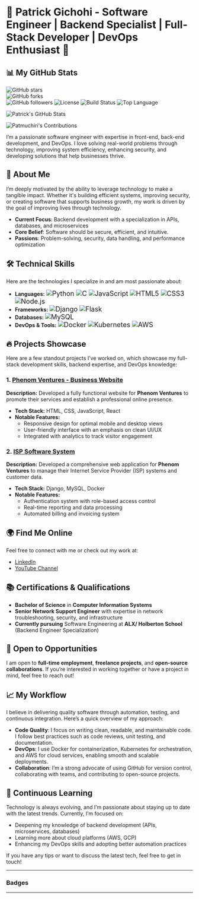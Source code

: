 <h1>🌟 Patrick Gichohi - Software Engineer | Backend Specialist | Full-Stack Developer | DevOps Enthusiast 🌟</h1>

<!-- GitHub Stats -->
## 📊 My GitHub Stats

![GitHub stars](https://img.shields.io/github/stars/patmuchiri/patmuchiri?style=social)  
![GitHub forks](https://img.shields.io/github/forks/patmuchiri/patmuchiri?style=social)  
![GitHub followers](https://img.shields.io/github/followers/patmuchiri?style=social)
![License](https://img.shields.io/github/license/patmuchiri/patmuchiri?style=flat-square)
![Build Status](https://img.shields.io/github/workflow/status/patmuchiri/patmuchiri/CI?label=Build%20Status)
![Top Language](https://img.shields.io/github/languages/top/patmuchiri/patmuchiri?style=flat-square)

<!-- Custom GitHub Stats -->
![Patrick's GitHub Stats](https://github-readme-stats.vercel.app/api?username=patmuchiri&show_icons=true&count_private=true&hide=prs&theme=radical)

<!-- GitHub Contributions -->
![Patmuchiri's Contributions](https://github-readme-streak-stats.herokuapp.com/?user=patmuchiri&theme=radical)

<p>I’m a passionate software engineer with expertise in front-end, back-end development, and DevOps. I love solving real-world problems through technology, improving system efficiency, enhancing security, and developing solutions that help businesses thrive.</p>

<h2>🚀 About Me</h2>
<p>I’m deeply motivated by the ability to leverage technology to make a tangible impact. Whether it's building efficient systems, improving security, or creating software that supports business growth, my work is driven by the goal of improving lives through technology.</p>

<ul>
  <li><strong>Current Focus</strong>: Backend development with a specialization in APIs, databases, and microservices</li>
  <li><strong>Core Belief</strong>: Software should be secure, efficient, and intuitive.</li>
  <li><strong>Passions</strong>: Problem-solving, security, data handling, and performance optimization</li>
</ul>

<h2>🛠️ Technical Skills</h2>

<p>Here are the technologies I specialize in and am most passionate about:</p>

<ul>
  <li><strong>Languages:</strong>
    <span style="font-size: 18px;"> 
      <img src="https://img.shields.io/badge/Python-3776AB?style=flat-square&logo=python&logoColor=white" alt="Python">
      <img src="https://img.shields.io/badge/C-00599C?style=flat-square&logo=c&logoColor=white" alt="C">
      <img src="https://img.shields.io/badge/JavaScript-F7DF1E?style=flat-square&logo=javascript&logoColor=black" alt="JavaScript">
      <img src="https://img.shields.io/badge/HTML5-E34F26?style=flat-square&logo=html5&logoColor=white" alt="HTML5">
      <img src="https://img.shields.io/badge/CSS3-1572B6?style=flat-square&logo=css3&logoColor=white" alt="CSS3">
      <img src="https://img.shields.io/badge/Node.js-339933?style=flat-square&logo=node.js&logoColor=white" alt="Node.js">
    </span>
  </li>
  <li><strong>Frameworks:</strong>
    <span style="font-size: 18px;">
      <img src="https://img.shields.io/badge/Django-092E20?style=flat-square&logo=django&logoColor=white" alt="Django">
      <img src="https://img.shields.io/badge/Flask-000000?style=flat-square&logo=flask&logoColor=white" alt="Flask">
    </span>
  </li>
  <li><strong>Databases:</strong>
    <span style="font-size: 18px;">
      <img src="https://img.shields.io/badge/MySQL-4479A1?style=flat-square&logo=mysql&logoColor=white" alt="MySQL">
    </span>
  </li>
  <li><strong>DevOps & Tools:</strong>
    <span style="font-size: 18px;">
      <img src="https://img.shields.io/badge/Docker-2496ED?style=flat-square&logo=docker&logoColor=white" alt="Docker">
      <img src="https://img.shields.io/badge/Kubernetes-326CE5?style=flat-square&logo=kubernetes&logoColor=white" alt="Kubernetes">
      <img src="https://img.shields.io/badge/AWS-232F3E?style=flat-square&logo=amazon-aws&logoColor=white" alt="AWS">
    </span>
  </li>
</ul>

<h2>🔥 Projects Showcase</h2>

<p>Here are a few standout projects I’ve worked on, which showcase my full-stack development skills, backend expertise, and DevOps knowledge:</p>

<h3>1. <a href="https://phenom-ventures.com" target="_blank">Phenom Ventures - Business Website</a></h3>
<p><strong>Description:</strong> Developed a fully functional website for <strong>Phenom Ventures</strong> to promote their services and establish a professional online presence.</p>
<ul>
  <li><strong>Tech Stack:</strong> HTML, CSS, JavaScript, React</li>
  <li><strong>Notable Features:</strong>
    <ul>
      <li>Responsive design for optimal mobile and desktop views</li>
      <li>User-friendly interface with an emphasis on clean UI/UX</li>
      <li>Integrated with analytics to track visitor engagement</li>
    </ul>
  </li>
</ul>

<h3>2. <a href="https://app.phenom-ventures.com" target="_blank">ISP Software System</a></h3>
<p><strong>Description:</strong> Developed a comprehensive web application for <strong>Phenom Ventures</strong> to manage their Internet Service Provider (ISP) systems and customer data.</p>
<ul>
  <li><strong>Tech Stack:</strong> Django, MySQL, Docker</li>
  <li><strong>Notable Features:</strong>
    <ul>
      <li>Authentication system with role-based access control</li>
      <li>Real-time reporting and data processing</li>
      <li>Automated billing and invoicing system</li>
    </ul>
  </li>
</ul>

<h2>🌍 Find Me Online</h2>
<p>Feel free to connect with me or check out my work at:</p>
<ul>
  <li><a href="https://www.linkedin.com/in/patrickgichohi/" target="_blank">LinkedIn</a></li>
  <li><a href="https://www.youtube.com/@patrickmuchiri154" target="_blank">YouTube Channel</a></li>
</ul>

<h2>📚 Certifications & Qualifications</h2>
<ul>
  <li><strong>Bachelor of Science</strong> in <strong>Computer Information Systems</strong></li>
  <li><strong>Senior Network Support Engineer</strong> with expertise in network troubleshooting, security, and infrastructure</li>
  <li><strong>Currently pursuing</strong> Software Engineering at <strong>ALX/ Holberton School</strong> (Backend Engineer Specialization)</li>
</ul>

<h2>💼 Open to Opportunities</h2>
<p>I am open to <strong>full-time employment</strong>, <strong>freelance projects</strong>, and <strong>open-source collaborations</strong>. If you’re interested in working together or have a project in mind, feel free to reach out!</p>

<h2>📈 My Workflow</h2>
<p>I believe in delivering quality software through automation, testing, and continuous integration. Here’s a quick overview of my approach:</p>
<ul>
  <li><strong>Code Quality</strong>: I focus on writing clean, readable, and maintainable code. I follow best practices such as code reviews, unit testing, and documentation.</li>
  <li><strong>DevOps</strong>: I use Docker for containerization, Kubernetes for orchestration, and AWS for cloud services, enabling smooth and scalable deployments.</li>
  <li><strong>Collaboration</strong>: I’m a strong advocate of using GitHub for version control, collaborating with teams, and contributing to open-source projects.</li>
</ul>

<h2>🌱 Continuous Learning</h2>
<p>Technology is always evolving, and I’m passionate about staying up to date with the latest trends. Currently, I’m focused on:</p>
<ul>
  <li>Deepening my knowledge of backend development (APIs, microservices, databases)</li>
  <li>Learning more about cloud platforms (AWS, GCP)</li>
  <li>Enhancing my DevOps skills and adopting better automation practices</li>
</ul>
<p>If you have any tips or want to discuss the latest tech, feel free to get in touch!</p>

---

<h3>Badges</h3>
<p>

---


